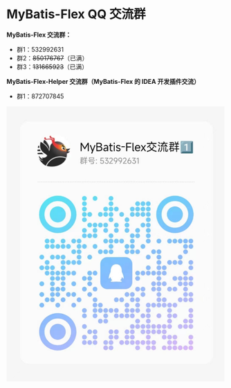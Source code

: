 # MyBatis-Flex QQ 交流群



**MyBatis-Flex 交流群：**

- 群1：532992631
- 群2：~~850176767~~（已满）
- 群3：~~131665923~~（已满）




**MyBatis-Flex-Helper 交流群（MyBatis-Flex 的 IDEA 开发插件交流）**

- 群1：872707845


![](../../assets/images/qq_group.png)



